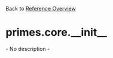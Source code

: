 
Back to [Reference Overview](https://github.com/pyrustic/primes/blob/master/docs/reference#README)

# primes.core.\_\_init\_\_

\- No description \-

<br>


```python

```

